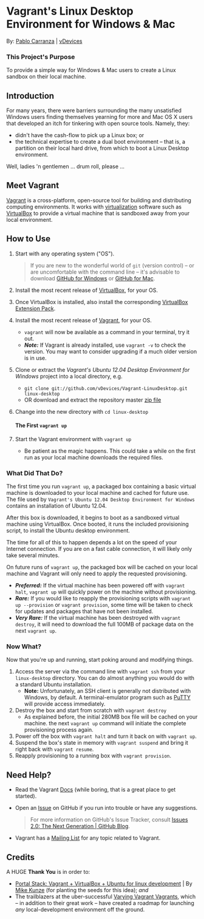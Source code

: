Vagrant's Linux Desktop Environment for Windows &amp; Mac
=

By: [Pablo Carranza](https://plus.google.com/107285164064863645881?rel=author) | [vDevices](http://vdevices.com/)

### This Project's Purpose

To provide a simple way for Windows &amp; Mac users to create a Linux sandbox on their local machine.

## Introduction

For many years, there were barriers surrounding the many unsatisfied Windows users finding themselves yearning for more and Mac OS X users that developed an itch for tinkering with open source tools. Namely, they:

* didn't have the cash-flow to pick up a Linux box; or
* the technical expertise to create a dual boot environment &ndash; that is, a partition on their local hard drive, from which to boot a Linux Desktop environment.

Well, ladies 'n gentlemen ... drum roll, please ...

## Meet Vagrant

[Vagrant](http://www.vagrantup.com) is a cross-platform, open-source tool for building and distributing computing environments. It works with [virtualization](http://en.wikipedia.org/wiki/X86_virtualization) software such as [VirtualBox](https://www.virtualbox.org/) to provide a virtual machine that is sandboxed away from your local environment.

## How to Use

1. Start with any operating system ("OS").

	>If you are new to the wonderful world of `git` (version control) &ndash; or are uncomfortable with the command line &ndash; it's advisable to download [GitHub for Windows](http://windows.github.com/) or [GitHub for Mac](http://mac.github.com/).
2. Install the most recent release of [VirtualBox](https://www.virtualbox.org/wiki/Downloads), for your OS.
3. Once VirtualBox is installed, also install the corresponding [VirtualBox Extension Pack](https://www.virtualbox.org/wiki/Downloads).
4. Install the most recent release of [Vagrant](http://www.vagrantup.com/downloads.html), for your OS.
    * `vagrant` will now be available as a command in your terminal, try it out.
    * ***Note:*** If Vagrant is already installed, use `vagrant -v` to check the version. You may want to consider upgrading if a much older version is in use.
5. Clone or extract the _Vagrant's Ubuntu 12.04 Desktop Environment for Windows_ project into a local directory, e.g.
    * `git clone git://github.com/vDevices/Vagrant-LinuxDesktop.git linux-desktop`
    * OR download and extract the repository master [zip file](https://github.com/vDevices/Vagrant-LinuxDesktop/archive/master.zip)
6. Change into the new directory with `cd linux-desktop`

	#### The First `vagrant up`

7. Start the Vagrant environment with `vagrant up`
    * Be patient as the magic happens. This could take a while on the first run as your local machine downloads the required files.

### What Did That Do?

The first time you run `vagrant up`, a packaged box containing a basic virtual machine is downloaded to your local machine and cached for future use. The file used by `Vagrant's Ubuntu 12.04 Desktop Environment for Windows` contains an installation of Ubuntu 12.04.

After this box is downloaded, it begins to boot as a sandboxed virtual machine using VirtualBox. Once booted, it runs the included provisioning script, to install the Ubuntu desktop environment.

The time for all of this to happen depends a lot on the speed of your Internet connection. If you are on a fast cable connection, it will likely only take several minutes.

On future runs of `vagrant up`, the packaged box will be cached on your local machine and Vagrant will only need to apply the requested provisioning.

* ***Preferred:*** If the virtual machine has been powered off with `vagrant halt`, `vagrant up` will quickly power on the machine without provisioning.
* ***Rare:*** If you would like to reapply the provisioning scripts with `vagrant up --provision` or `vagrant provision`, some time will be taken to check for updates and packages that have not been installed.
* ***Very Rare:*** If the virtual machine has been destroyed with `vagrant destroy`, it will need to download the full 100MB of package data on the next `vagrant up`.

### Now What?

Now that you're up and running, start poking around and modifying things.

1. Access the server via the command line with `vagrant ssh` from your `linux-desktop` directory. You can do almost anything you would do with a standard Ubuntu installation.
    * **Note:** Unfortunately, an SSH client is generally not distributed with Windows, by default. A terminal-emulator program such as [PuTTY](http://www.chiark.greenend.org.uk/~sgtatham/putty/download.html) will provide access immediately.
1. Destroy the box and start from scratch with `vagrant destroy`
    * As explained before, the initial 280MB box file will be cached on your machine. the next `vagrant up` command will initiate the complete provisioning process again.
1. Power off the box with `vagrant halt` and turn it back on with `vagrant up`.
1. Suspend the box's state in memory with `vagrant suspend` and bring it right back with `vagrant resume`.
1. Reapply provisioning to a running box with `vagrant provision`.

## Need Help?

* Read the Vagrant [Docs](http://docs.vagrantup.com/v2/) (while boring, that is a great place to get started).
* Open an [Issue](https://github.com/vDevices/Vagrant-LinuxDesktop/issues) on GitHub if you run into trouble or have any suggestions.

	>For more information on GitHub's Issue Tracker, consult [Issues 2.0: The Next Generation | GitHub Blog](https://github.com/blog/831-issues-2-0-the-next-generation).

* Vagrant has a [Mailing List](https://groups.google.com/forum/#!forum/vagrant-up) for any topic related to Vagrant.

## Credits

A HUGE **Thank You** is in order to:

* [Portal Stack: Vagrant + VirtualBox + Ubuntu for linux development](http://portalstack.blogspot.com/2013/11/vagrant-virtualbox-ubuntu-for-linux.html) | By [Mike Kunze](https://github.com/mikekunze?tab=repositories) (for planting the seeds for this idea); _and_
* The trailblazers at the uber-successful [Varying Vagrant Vagrants](https://github.com/10up/varying-vagrant-vagrants), which &ndash; in addition to their great work &ndash; have created a roadmap for launching _any_ local-development environment off the ground.
